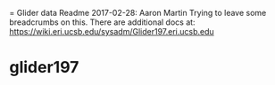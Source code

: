 = Glider data Readme
2017-02-28: Aaron Martin
  Trying to leave some breadcrumbs on this. 
  There are additional docs at: https://wiki.eri.ucsb.edu/sysadm/Glider197.eri.ucsb.edu
# glider197
